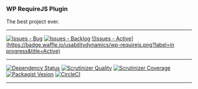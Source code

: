 ### WP RequireJS Plugin

The best project ever.

***
[![Issues - Bug](https://badge.waffle.io/usabilitydynamics/wp-requirejs.png?label=bug&title=Bugs)](http://waffle.io/usabilitydynamics/wp-requirejs)
[![Issues - Backlog](https://badge.waffle.io/usabilitydynamics/wp-requirejs.png?label=backlog&title=Backlog)](http://waffle.io/usabilitydynamics/wp-requirejs/)
[![Issues - Active](https://badge.waffle.io/usabilitydynamics/wp-requirejs.png?label=in progress&title=Active)](http://waffle.io/usabilitydynamics/wp-requirejs/)
***
[![Dependency Status](https://gemnasium.com/usabilitydynamics/wp-requirejs.svg)](https://gemnasium.com/usabilitydynamics/wp-requirejs)
[![Scrutinizer Quality](http://img.shields.io/scrutinizer/g/usabilitydynamics/wp-requirejs.svg)](https://scrutinizer-ci.com/g/usabilitydynamics/wp-requirejs)
[![Scrutinizer Coverage](http://img.shields.io/scrutinizer/coverage/g/usabilitydynamics/wp-requirejs.svg)](https://scrutinizer-ci.com/g/usabilitydynamics/wp-requirejs)
[![Packagist Vesion](http://img.shields.io/packagist/v/usabilitydynamics/wp-requirejs.svg)](https://packagist.org/packages/usabilitydynamics/wp-requirejs)
[![CircleCI](https://circleci.com/gh/usabilitydynamics/wp-requirejs.png)](https://circleci.com/gh/usabilitydynamics/wp-requirejs)
***